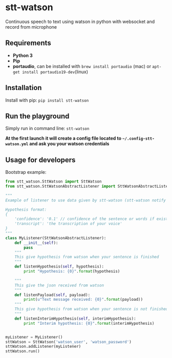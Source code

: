 # stt-watson
Continuous speech to text using watson in python with websocket and record from microphone

## Requirements

- **Python 3**
- **Pip**
- **portaudio**, can be installed with `brew install portaudio` (mac) or `apt-get install portaudio19-dev`(linux)

## Installation

Install with pip: `pip install stt-watson`

## Run the playground

Simply run in command line: `stt-watson`

**At the first launch it will create a config file located to `~/.config-stt-watson.yml` and ask you your watson credentials**

## Usage for developers

Bootstrap example:

```python
from stt_watson.SttWatson import SttWatson
from stt_watson.SttWatsonAbstractListener import SttWatsonAbstractListener

"""
Example of listener to use data given by stt-watson (stt-watson notify hypothesis to his listeners when he receive it)

Hypothesis format:
{
    'confidence': '0.1' // confidence of the sentence or words if exist
    'transcript': 'the transcription of your voice'
}
"""
class MyListener(SttWatsonAbstractListener):
    def __init__(self):
        pass
    """
    This give hypothesis from watson when your sentence is finished
    """
    def listenHypothesis(self, hypothesis):
        print "Hypothesis: {0}".format(hypothesis)

    """
    This give the json received from watson
    """
    def listenPayload(self, payload):
        print(u"Text message received: {0}".format(payload))
    """
    This give hypothesis from watson when your sentence is not finished
    """
    def listenInterimHypothesis(self, interimHypothesis):
        print "Interim hypothesis: {0}".format(interimHypothesis)


myListener = MyListener()
sttWatson = SttWatson('watson_user', 'watson_password')
sttWatson.addListener(myListener)
sttWatson.run()
```



  
